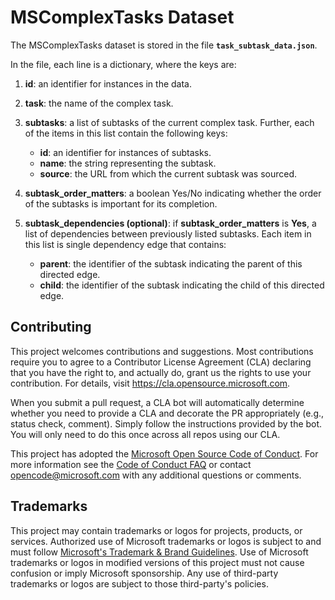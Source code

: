 # MSComplexTasks Dataset 

The MSComplexTasks dataset is stored in the file **`task_subtask_data.json`**.

In the file, each line is a dictionary, where the keys are:

1. **id**: an identifier for instances in the data. 
2. **task**: the name of the complex task.
3. **subtasks**: a list of subtasks of the current complex task. Further, each of the items in this list contain the following keys:
	
	- **id**: an identifier for instances of subtasks.
	- **name**: the string representing the subtask.
	- **source**: the URL from which the current subtask was sourced.

4. **subtask_order_matters**: a boolean Yes/No indicating whether the order of the subtasks is important for its completion.

5. **subtask_dependencies (optional)**: if **subtask_order_matters** is **Yes**, a list of dependencies between previously listed subtasks. Each item in this list is single dependency edge that contains:

	- **parent**: the identifier of the subtask indicating the parent of this directed edge.
	- **child**: the identifier of the subtask indicating the child of this directed edge.

## Contributing

This project welcomes contributions and suggestions.  Most contributions require you to agree to a Contributor License Agreement (CLA) declaring that you have the right to, and actually do, grant us the rights to use your contribution. For details, visit https://cla.opensource.microsoft.com.

When you submit a pull request, a CLA bot will automatically determine whether you need to provide a CLA and decorate the PR appropriately (e.g., status check, comment). Simply follow the instructions provided by the bot. You will only need to do this once across all repos using our CLA.

This project has adopted the [Microsoft Open Source Code of Conduct](https://opensource.microsoft.com/codeofconduct/).
For more information see the [Code of Conduct FAQ](https://opensource.microsoft.com/codeofconduct/faq/) or contact [opencode@microsoft.com](mailto:opencode@microsoft.com) with any additional questions or comments.

## Trademarks

This project may contain trademarks or logos for projects, products, or services. Authorized use of Microsoft trademarks or logos is subject to and must follow [Microsoft's Trademark & Brand Guidelines](https://www.microsoft.com/en-us/legal/intellectualproperty/trademarks/usage/general). Use of Microsoft trademarks or logos in modified versions of this project must not cause confusion or imply Microsoft sponsorship. Any use of third-party trademarks or logos are subject to those third-party's policies.
